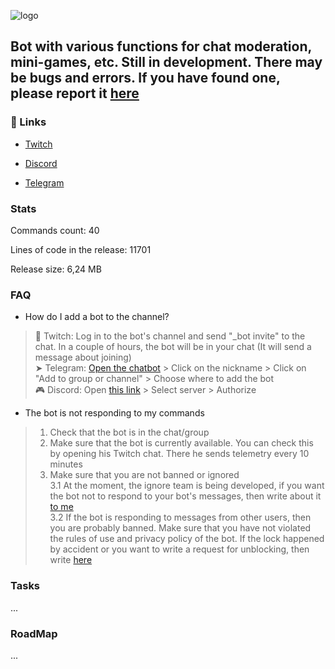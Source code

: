 <img 
    src="https://images.itzkitb.lol/butterbror/github_logo.png" 
    alt="logo"
/>

Bot with various functions for chat moderation, mini-games, etc. Still in development. There may be bugs and errors. If you have found one, please report it [here](https://forms.gle/PY39uP9jy122VfZo6)
---
### 🔗 Links
- [Twitch](https://twitch.tv/butterbror)

- [Discord](https://discord.com/oauth2/authorize?client_id=1257568846500462593&permissions=8&response_type=code&redirect_uri=https%3A%2F%2Fitzkitb.lol%2Fbot_thanks&integration_type=0&scope=messages.read+bot+applications.commands)

- [Telegram](https://t.me/butterBror_bot)

### Stats
Commands count: 40

Lines of code in the release: 11701

Release size: 6,24 MB

### FAQ
- How do I add a bot to the channel?
> 💬 Twitch: Log in to the bot's channel and send "_bot invite" to the chat. In a couple of hours, the bot will be in your chat (It will send a message about joining)<br>
> ➤ Telegram: [Open the chatbot](https://t.me/butterBror_bot) > Click on the nickname > Click on "Add to group or channel" > Choose where to add the bot<br>
> 🎮 Discord: Open [this link](https://discord.com/oauth2/authorize?client_id=1257568846500462593&permissions=8&response_type=code&redirect_uri=https%3A%2F%2Fitzkitb.lol%2Fbot_thanks&integration_type=0&scope=messages.read+bot+applications.commands) > Select server > Authorize

- The bot is not responding to my commands
> 1. Check that the bot is in the chat/group<br>
> 2. Make sure that the bot is currently available. You can check this by opening his Twitch chat. There he sends telemetry every 10 minutes<br>
> 3. Make sure that you are not banned or ignored<br>
> 3.1 At the moment, the ignore team is being developed, if you want the bot not to respond to your bot's messages, then write about it [to me](mailto:itzkitb@gmail.com)<br>
> 3.2 If the bot is responding to messages from other users, then you are probably banned. Make sure that you have not violated the rules of use and privacy policy of the bot. If the lock happened by accident or you want to write a request for unblocking, then write [here](mailto:itzkitb@gmail.com)

### Tasks
...

### RoadMap
...

